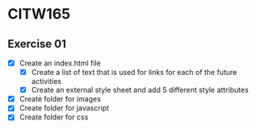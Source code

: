 # CITW165

## Exercise 01

- [x] Create an index.html file
  - [x] Create a list of text that is used for links for each of the future activities
  - [x] Create an external style sheet and add 5 different style attributes
- [x] Create folder for images
- [x] Create folder for javascript
- [x] Create folder for css
